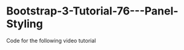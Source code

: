 Bootstrap-3-Tutorial-76---Panel-Styling
=======================================

Code for the following video tutorial 
